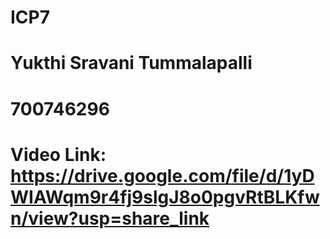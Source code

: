 # ICP7
# Yukthi Sravani Tummalapalli
# 700746296
# Video Link: https://drive.google.com/file/d/1yDWIAWqm9r4fj9slgJ8o0pgvRtBLKfwn/view?usp=share_link
